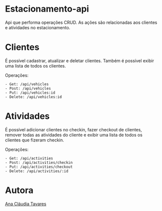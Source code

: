 # Estacionamento-api
Api que performa operações CRUD. As ações são relacionadas aos clientes e atividades no estacionamento. 

# Clientes
É possível cadastrar, atualizar e deletar clientes. Também é possível exibir uma lista de todos os clientes. 

Operações:

```
- Get: /api/vehicles
- Post: /api/vehicles
- Put: /api/vehicles:id
- Delete: /api/vehicles:id
```

# Atividades 
É possível adicionar clientes no checkin, fazer checkout de clientes, remover todas as atividades do cliente e exibir uma lista de todos os clientes que fizeram checkin.

Operações:
```
- Get: /api/activities
- Post: /api/activities/checkin
- Put: /api/activities/checkout
- Delete: /api/activities/:id
```

# Autora
[Ana Cláudia Tavares](https://www.linkedin.com/in/ana-cl%C3%A1udia-tavares-a842a6102)
